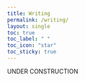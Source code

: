 ```yaml
---
title: Writing
permalink: /writing/
layout: single
toc: true
toc_label: " "
toc_icon: "star"
toc_sticky: true
---
```


UNDER CONSTRUCTION